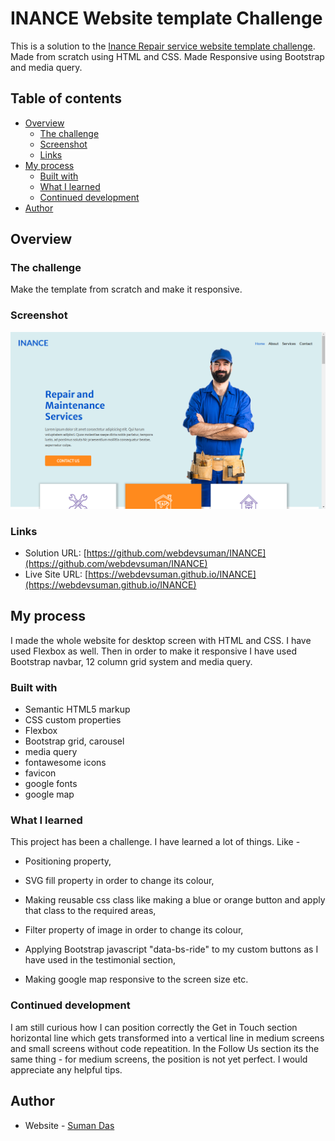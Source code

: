 # INANCE Website template Challenge

This is a solution to the [Inance Repair service website template challenge](https://anudey.github.io/abc/). Made from scratch using HTML and CSS. Made Responsive using Bootstrap and media query.

## Table of contents

- [Overview](#overview)
  - [The challenge](#the-challenge)
  - [Screenshot](#screenshot)
  - [Links](#links)
- [My process](#my-process)
  - [Built with](#built-with)
  - [What I learned](#what-i-learned)
  - [Continued development](#continued-development)
- [Author](#author)

## Overview

### The challenge

Make the template from scratch and make it responsive.

### Screenshot

![](./Screenshot.png)

### Links

- Solution URL: [https://github.com/webdevsuman/INANCE](https://github.com/webdevsuman/INANCE)
- Live Site URL: [https://webdevsuman.github.io/INANCE](https://webdevsuman.github.io/INANCE)

## My process

I made the whole website for desktop screen with HTML and CSS. I have used Flexbox as well. Then in order to make it responsive I have used Bootstrap navbar, 12 column grid system and media query.

### Built with

- Semantic HTML5 markup
- CSS custom properties
- Flexbox
- Bootstrap grid, carousel
- media query
- fontawesome icons
- favicon
- google fonts
- google map

### What I learned

This project has been a challenge. I have learned a lot of things. Like -

- Positioning property,

- SVG fill property in order to change its colour,

- Making reusable css class like making a blue or orange button and apply that class to the required areas,

- Filter property of image in order to change its colour,

- Applying Bootstrap javascript "data-bs-ride" to my custom buttons as I have used in the testimonial section,

- Making google map responsive to the screen size etc.

### Continued development

I am still curious how I can position correctly the Get in Touch section horizontal line which gets transformed into a vertical line in medium screens and small screens without code repeatition. In the Follow Us section its the same thing - for medium screens, the position is not yet perfect. I would appreciate any helpful tips.

## Author

- Website - [Suman Das](https://github.com/webdevsuman/)
